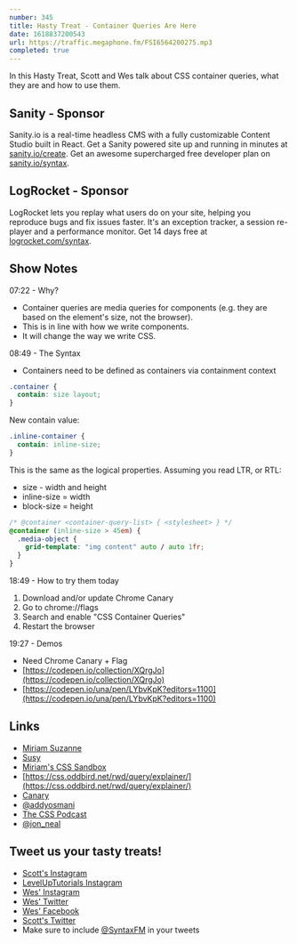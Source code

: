 ```yaml
---
number: 345
title: Hasty Treat - Container Queries Are Here
date: 1618837200543
url: https://traffic.megaphone.fm/FSI6564200275.mp3
completed: true
---
```


In this Hasty Treat, Scott and Wes talk about CSS container queries, what they are and how to use them. 

## Sanity - Sponsor
Sanity.io is a real-time headless CMS with a fully customizable Content Studio built in React. Get a Sanity powered site up and running in minutes at [sanity.io/create](https://www.sanity.io/create). Get an awesome supercharged free developer plan on [sanity.io/syntax](https://www.sanity.io/syntax).

## LogRocket - Sponsor
LogRocket lets you replay what users do on your site, helping you reproduce bugs and fix issues faster. It's an exception tracker, a session re-player and a performance monitor. Get 14 days free at [logrocket.com/syntax](https://logrocket.com/syntax).

## Show Notes
07:22 -  Why?
* Container queries are media queries for components (e.g. they are based on the element's size, not the browser).
* This is in line with how we write components.
* It will change the way we write CSS.

08:49 - The Syntax
* Containers need to be defined as containers via containment context

```css
.container {
  contain: size layout;
}
```

New contain value:

```css
.inline-container {
  contain: inline-size;
}
```

This is the same as the logical properties. Assuming you read LTR, or RTL:
* size - width and height
* inline-size = width
* block-size = height

```css
/* @container <container-query-list> { <stylesheet> } */
@container (inline-size > 45em) {
  .media-object {
    grid-template: "img content" auto / auto 1fr;
  }
}
```

18:49 - How to try them today
1. Download and/or update Chrome Canary
2. Go to chrome://flags
3. Search and enable "CSS Container Queries"
4. Restart the browser

19:27 - Demos
* Need Chrome Canary + Flag
* [https://codepen.io/collection/XQrgJo](https://codepen.io/collection/XQrgJo)
* [https://codepen.io/una/pen/LYbvKpK?editors=1100](https://codepen.io/una/pen/LYbvKpK?editors=1100)

## Links
* [Miriam Suzanne](https://www.miriamsuzanne.com/)
* [Susy](https://susy.oddbird.net/)
* [Miriam's CSS Sandbox](https://css.oddbird.net/)
* [https://css.oddbird.net/rwd/query/explainer/](https://css.oddbird.net/rwd/query/explainer/)
* [Canary](https://www.google.com/chrome/canary/)
* [@addyosmani](https://twitter.com/addyosmani)
* [The CSS Podcast](https://thecsspodcast.libsyn.com/)
* [@jon_neal](https://twitter.com/jon_neal)

## Tweet us your tasty treats!
* [Scott's Instagram](https://www.instagram.com/stolinski/)
* [LevelUpTutorials Instagram](https://www.instagram.com/LevelUpTutorials/)
* [Wes' Instagram](https://www.instagram.com/wesbos/)
* [Wes' Twitter](https://twitter.com/wesbos)
* [Wes' Facebook](https://www.facebook.com/wesbos.developer)
* [Scott's Twitter](https://twitter.com/stolinski)
* Make sure to include [@SyntaxFM](https://twitter.com/SyntaxFM) in your tweets